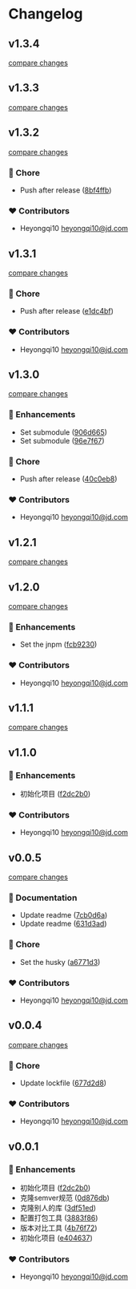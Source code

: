 # Changelog

## v1.3.4

[compare changes](https://github.com/holyfata/compare-version/compare/v1.3.3...v1.3.4)

## v1.3.3

[compare changes](https://github.com/holyfata/compare-version/compare/v1.3.2...v1.3.3)

## v1.3.2

[compare changes](https://github.com/holyfata/compare-version/compare/v1.3.1...v1.3.2)

### 🏡 Chore

- Push after release ([8bf4ffb](https://github.com/holyfata/compare-version/commit/8bf4ffb))

### ❤️ Contributors

- Heyongqi10 <heyongqi10@jd.com>

## v1.3.1

[compare changes](https://github.com/holyfata/compare-version/compare/v1.3.0...v1.3.1)

### 🏡 Chore

- Push after release ([e1dc4bf](https://github.com/holyfata/compare-version/commit/e1dc4bf))

### ❤️ Contributors

- Heyongqi10 <heyongqi10@jd.com>

## v1.3.0

[compare changes](https://github.com/holyfata/compare-version/compare/v1.2.1...v1.3.0)

### 🚀 Enhancements

- Set submodule ([906d665](https://github.com/holyfata/compare-version/commit/906d665))
- Set submodule ([96e7f67](https://github.com/holyfata/compare-version/commit/96e7f67))

### 🏡 Chore

- Push after release ([40c0eb8](https://github.com/holyfata/compare-version/commit/40c0eb8))

### ❤️ Contributors

- Heyongqi10 <heyongqi10@jd.com>

## v1.2.1

[compare changes](https://github.com/holyfata/compare-version/compare/v1.2.0...v1.2.1)

## v1.2.0

[compare changes](https://github.com/holyfata/compare-version/compare/v1.1.0...v1.2.0)

### 🚀 Enhancements

- Set the jnpm ([fcb9230](https://github.com/holyfata/compare-version/commit/fcb9230))

### ❤️ Contributors

- Heyongqi10 <heyongqi10@jd.com>

## v1.1.1

[compare changes](https://github.com/holyfata/compare-version/compare/v1.1.0...v1.1.1)

## v1.1.0

### 🚀 Enhancements

- 初始化项目 ([f2dc2b0](https://github.com/holyfata/compare-version/commit/f2dc2b0))

### ❤️ Contributors

- Heyongqi10 <heyongqi10@jd.com>

## v0.0.5

[compare changes](https://github.com/holyfata/compare-version/compare/v0.0.4...v0.0.5)

### 📖 Documentation

- Update readme ([7cb0d6a](https://github.com/holyfata/compare-version/commit/7cb0d6a))
- Update readme ([631d3ad](https://github.com/holyfata/compare-version/commit/631d3ad))

### 🏡 Chore

- Set the husky ([a6771d3](https://github.com/holyfata/compare-version/commit/a6771d3))

### ❤️ Contributors

- Heyongqi10 <heyongqi10@jd.com>

## v0.0.4

[compare changes](https://github.com/holyfata/compare-version/compare/v0.0.1...v0.0.4)

### 🏡 Chore

- Update lockfile ([677d2d8](https://github.com/holyfata/compare-version/commit/677d2d8))

### ❤️ Contributors

- Heyongqi10 <heyongqi10@jd.com>

## v0.0.1

### 🚀 Enhancements

- 初始化项目 ([f2dc2b0](https://github.com/holyfata/compare-version/commit/f2dc2b0))
- 克隆semver规范 ([0d876db](https://github.com/holyfata/compare-version/commit/0d876db))
- 克隆别人的库 ([3df51ed](https://github.com/holyfata/compare-version/commit/3df51ed))
- 配置打包工具 ([3883f86](https://github.com/holyfata/compare-version/commit/3883f86))
- 版本对比工具 ([4b76f72](https://github.com/holyfata/compare-version/commit/4b76f72))
- 初始化项目 ([e404637](https://github.com/holyfata/compare-version/commit/e404637))

### ❤️ Contributors

- Heyongqi10 <heyongqi10@jd.com>
